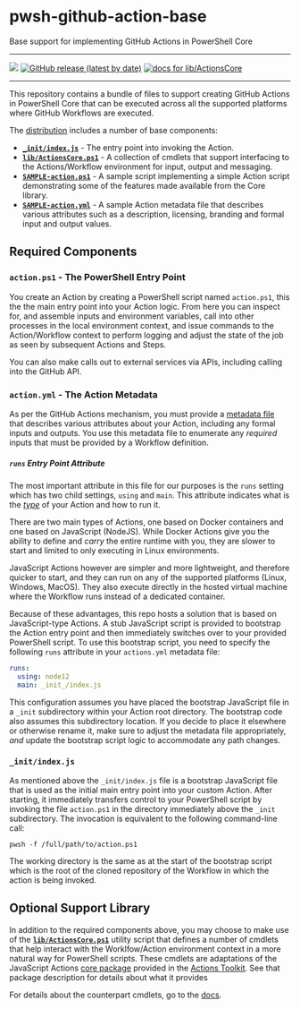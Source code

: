 # pwsh-github-action-base
Base support for implementing GitHub Actions in PowerShell Core

---

[![](https://github.com/ebekker/pwsh-github-action-base/workflows/CI/badge.svg)](https://github.com/ebekker/pwsh-github-action-base/actions?workflow=CI)
[![GitHub release (latest by date)](https://img.shields.io/github/v/release/ebekker/pwsh-github-action-base)](https://github.com/ebekker/pwsh-github-action-base/releases/latest/download/pwsh-github-action-base-dist.zip)
[![docs for lib/ActionsCore](https://img.shields.io/badge/docs-lib/ActionsCore-blueviolet)](docs/README.md)

---

This repository contains a bundle of files to support creating GitHub Actions
in PowerShell Core that can be executed across all the supported platforms
where GitHub Workflows are executed.

The [distribution](https://github.com/ebekker/pwsh-github-action-base/releases/latest/download/pwsh-github-action-base-dist.zip)
 includes a number of base components:

* **[`_init/index.js`](_init/index.js)** -
  The entry point into invoking the Action.
* **[`lib/ActionsCore.ps1`](lib/ActionsCore.ps1)** -
  A collection of cmdlets that support interfacing to the
  Actions/Workflow environment for input, output and messaging.
* **[`SAMPLE-action.ps1`](SAMPLE-action.ps1)** -
  A sample script implementing a simple Action script demonstrating some
  of the features made available from the Core  library.
* **[`SAMPLE-action.yml`](SAMPLE-action.yml)** -
  A sample Action metadata file that describes various attributes such as a
  description, licensing, branding and formal input and output values.

## Required Components

### `action.ps1` - The PowerShell Entry Point

You create an Action by creating a PowerShell script named `action.ps1`, this the
the main entry point into your Action logic.  From here you can inspect for, and
assemble inputs and environment variables, call into other processes in the local
environment context, and issue commands to the Action/Workflow context to perform
logging and adjust the state of the job as seen by subsequent Actions and Steps.

You can also make calls out to external services via APIs, including calling into
the GitHub API.

### `action.yml` - The Action Metadata

As per the GitHub Actions mechanism, you must provide a [metadata file](https://help.github.com/en/articles/metadata-syntax-for-github-actions) that describes
various attributes about your Action, including any formal inputs and outputs.
You use this metadata file to enumerate any _required_ inputs that must be
provided by a Workflow definition.

##### `runs` Entry Point Attribute

The most important attribute in this file for our purposes is the `runs`
setting which has two child settings, `using` and `main`.  This attribute
indicates what is the [_type_](https://help.github.com/en/articles/about-actions#types-of-actions) of your Action and how to run it.

There are two main types of Actions, one based on Docker containers and
one based on JavaScript (NodeJS).  While Docker Actions give you the ability
to define and _carry_ the entire runtime with you, they are slower to start
and limited to only executing in Linux environments.

JavaScript Actions however are simpler and more lightweight, and therefore
quicker to start, and they can run on any of the supported platforms (Linux, Windows, MacOS).  They also execute directly in the hosted virtual machine
where the Workflow runs instead of a dedicated container.

Because of these advantages, this repo hosts a solution that is based on
JavaScript-type Actions.  A stub JavaScript script is provided to bootstrap
the Action entry point and then immediately switches over to your provided
PowerShell script.  To use this bootstrap script, you need to specify the
following `runs` attribute in your `actions.yml` metadata file:

```yaml
runs:
  using: node12
  main: _init_/index.js
```

This configuration assumes you have placed the bootstrap JavaScript file
in a `_init` subdirectory within your Action root directory.  The bootstrap
code also assumes this subdirectory location.  If you decide to place it
elsewhere or otherwise rename it, make sure to adjust the metadata file
appropriately, _and_ update the bootstrap script logic to accommodate any
path changes.

### `_init/index.js`

As mentioned above the `_init/index.js` file is a bootstrap JavaScript
file that is used as the initial main entry point into your custom
Action.  After starting, it immediately transfers control to your
PowerShell script by invoking the file `action.ps1` in the directory
immediately above the `_init` subdirectory.  The invocation is equivalent
to the following command-line call:

```pwsh
pwsh -f /full/path/to/action.ps1
```

The working directory is the same as at the start of the bootstrap
script which is the root of the cloned repository of the Workflow
in which the action is being invoked.

## Optional Support Library

In addition to the required components above, you may choose to make use
of the **[`lib/ActionsCore.ps1`](lib/ActionsCore.ps1)** utility script that
defines a number of cmdlets that help interact with the Worklfow/Action
environment context in a more natural way for PowerShell scripts.
These cmdlets are adaptations of the JavaScript Actions
[core package](https://github.com/actions/toolkit/tree/master/packages/core) provided in the
[Actions Toolkit](https://github.com/actions/toolkit).  See that package
description for details about what it provides

For details about the counterpart cmdlets, go to the [docs](docs/README.md).
